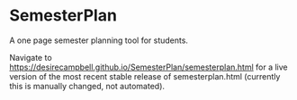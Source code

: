 # SemesterPlan
A one page semester planning tool for students.

Navigate to https://desirecampbell.github.io/SemesterPlan/semesterplan.html for a live version of the most recent stable release of semesterplan.html (currently this is manually changed, not automated).
